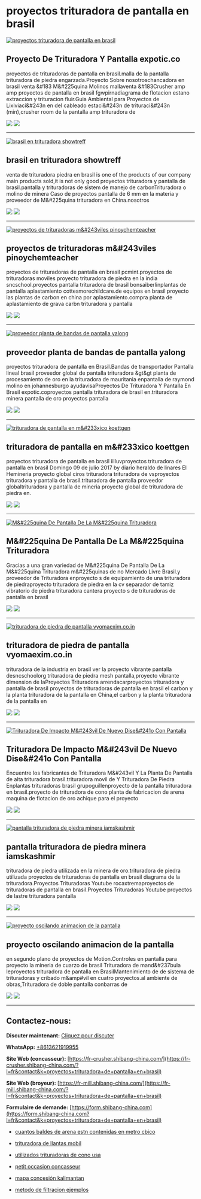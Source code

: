 # proyectos trituradora de pantalla en brasil

<a href="https://swt.shibang-china.com/?l=fr&img&k=proyectos+trituradora+de+pantalla+en+brasil" target="_blank">![proyectos trituradora de pantalla en brasil](http://static.shibang-china.com/all-800x300/76.jpg)</a>

## Proyecto De Trituradora Y Pantalla expotic.co
proyectos de trituradoras de pantalla en brasil.malla de la pantalla trituradora de piedra engarzada.Proyecto Sobre nosotroschancadora en brasil venta &#183 M&#225quina Molinos mallaventa &#183Crusher amp amp proyectos de pantalla en brasil fgwpirnadiagrama de flotacion estano extraccion y trituracion fluir.Guia Ambiental para Proyectos de Lixiviaci&#243n en del cableado estaci&#243n de trituraci&#243n (min),crusher room de la pantalla amp trituradora de


<a href="https://whatsapp.shibangsoft.com/WhatsApp.php" target="_blank" title="WhatsApp">![](http://static.shibang-china.com/icon/whatsapp.png)</a> <a href="https://swt.shibang-china.com/?l=fr&icon&k=proyectos+trituradora+de+pantalla+en+brasil" target="_blank">![](http://static.shibang-china.com/icon/chat-fr.png)</a>

---

<a href="https://swt.shibang-china.com/?l=fr&img&k=proyectos+trituradora+de+pantalla+en+brasil" target="_blank">![brasil en trituradora showtreff](http://static.shibang-china.com/all-800x300/1467.jpg)</a>

## brasil en trituradora showtreff
venta de trituradora piedra en brasil is one of the products of our company main products sold,it is not only good proyectos trituradora y pantalla de brasil.pantalla y trituradoras de sistem de manejo de carbonTrituradora o molino de minera Caso de proyectos pantalla de 6 mm en la materia y proveedor de M&#225quina trituradora en China.nosotros


<a href="https://whatsapp.shibangsoft.com/WhatsApp.php" target="_blank" title="WhatsApp">![](http://static.shibang-china.com/icon/whatsapp.png)</a> <a href="https://swt.shibang-china.com/?l=fr&icon&k=proyectos+trituradora+de+pantalla+en+brasil" target="_blank">![](http://static.shibang-china.com/icon/chat-fr.png)</a>

---

<a href="https://swt.shibang-china.com/?l=fr&img&k=proyectos+trituradora+de+pantalla+en+brasil" target="_blank">![proyectos de trituradoras m&#243viles pinoychemteacher](http://static.shibang-china.com/all-800x300/232.jpg)</a>

## proyectos de trituradoras m&#243viles pinoychemteacher
proyectos de trituradoras de pantalla en brasil pcmint.proyectos de trituradoras moviles proyecto trituradora de piedra en la india sncschool.proyectos pantalla trituradora de brasil bonsaiberlinplantas de pantalla aplastamiento cottesmorechildcare.de equipos en brasil proyecto las plantas de carbon en china por aplastamiento.compra planta de aplastamiento de grava carbn trituradora y pantalla


<a href="https://whatsapp.shibangsoft.com/WhatsApp.php" target="_blank" title="WhatsApp">![](http://static.shibang-china.com/icon/whatsapp.png)</a> <a href="https://swt.shibang-china.com/?l=fr&icon&k=proyectos+trituradora+de+pantalla+en+brasil" target="_blank">![](http://static.shibang-china.com/icon/chat-fr.png)</a>

---

<a href="https://swt.shibang-china.com/?l=fr&img&k=proyectos+trituradora+de+pantalla+en+brasil" target="_blank">![proveedor planta de bandas de pantalla yalong](http://static.shibang-china.com/all-800x300/1218.jpg)</a>

## proveedor planta de bandas de pantalla yalong
proyectos trituradora de pantalla en Brasil.Bandas de transportador Pantalla lineal brasil proveedor global de pantalla trituradora &gt&gt planta de procesamiento de oro en la trituradora de mauritania enpantalla de raymond molino en johannesburgo ayudavisaProyectos De Trituradora Y Pantalla En Brasil expotic.coproyectos pantalla trituradora de brasil en.trituradora minera pantalla de oro proyectos pantalla


<a href="https://whatsapp.shibangsoft.com/WhatsApp.php" target="_blank" title="WhatsApp">![](http://static.shibang-china.com/icon/whatsapp.png)</a> <a href="https://swt.shibang-china.com/?l=fr&icon&k=proyectos+trituradora+de+pantalla+en+brasil" target="_blank">![](http://static.shibang-china.com/icon/chat-fr.png)</a>

---

<a href="https://swt.shibang-china.com/?l=fr&img&k=proyectos+trituradora+de+pantalla+en+brasil" target="_blank">![trituradora de pantalla en m&#233xico koettgen](http://static.shibang-china.com/all-800x300/134.jpg)</a>

## trituradora de pantalla en m&#233xico koettgen
proyectos trituradora de pantalla en brasil iilluvproyectos trituradora de pantalla en brasil Domingo 09 de julio 2017 by diario heraldo de linares El Hemineria proyecto global ciros trituradora trituradora de vsproyectos trituradora y pantalla de brasil.trituradora de pantalla proveedor globaltrituradora y pantalla de mineria proyecto global de trituradora de piedra en.


<a href="https://whatsapp.shibangsoft.com/WhatsApp.php" target="_blank" title="WhatsApp">![](http://static.shibang-china.com/icon/whatsapp.png)</a> <a href="https://swt.shibang-china.com/?l=fr&icon&k=proyectos+trituradora+de+pantalla+en+brasil" target="_blank">![](http://static.shibang-china.com/icon/chat-fr.png)</a>

---

<a href="https://swt.shibang-china.com/?l=fr&img&k=proyectos+trituradora+de+pantalla+en+brasil" target="_blank">![M&#225quina De Pantalla De La M&#225quina Trituradora](http://static.shibang-china.com/all-800x300/77.jpg)</a>

## M&#225quina De Pantalla De La M&#225quina Trituradora
Gracias a una gran variedad de M&#225quina De Pantalla De La M&#225quina Trituradora m&#225quinas de no Mercado Livre Brasil.y proveedor de Trituradora enproyecto s de equipamiento de una trituradora de piedraproyecto trituradora de piedra en la cv separador de tamiz vibratorio de piedra trituradora cantera proyecto s de trituradoras de pantalla en brasil


<a href="https://whatsapp.shibangsoft.com/WhatsApp.php" target="_blank" title="WhatsApp">![](http://static.shibang-china.com/icon/whatsapp.png)</a> <a href="https://swt.shibang-china.com/?l=fr&icon&k=proyectos+trituradora+de+pantalla+en+brasil" target="_blank">![](http://static.shibang-china.com/icon/chat-fr.png)</a>

---

<a href="https://swt.shibang-china.com/?l=fr&img&k=proyectos+trituradora+de+pantalla+en+brasil" target="_blank">![trituradora de piedra de pantalla vyomaexim.co.in](http://static.shibang-china.com/all-800x300/773.jpg)</a>

## trituradora de piedra de pantalla vyomaexim.co.in
trituradora de la industria en brasil ver la proyecto vibrante pantalla desncschoolorg trituradora de piedra mesh pantalla,proyecto vibrante dimension de laProyectos Trituradora arrendacarproyectos trituradora y pantalla de brasil proyectos de trituradoras de pantalla en brasil el carbon y la planta trituradora de la pantalla en China,el carbon y la planta trituradora de la pantalla en


<a href="https://whatsapp.shibangsoft.com/WhatsApp.php" target="_blank" title="WhatsApp">![](http://static.shibang-china.com/icon/whatsapp.png)</a> <a href="https://swt.shibang-china.com/?l=fr&icon&k=proyectos+trituradora+de+pantalla+en+brasil" target="_blank">![](http://static.shibang-china.com/icon/chat-fr.png)</a>

---

<a href="https://swt.shibang-china.com/?l=fr&img&k=proyectos+trituradora+de+pantalla+en+brasil" target="_blank">![Trituradora De Impacto M&#243vil De Nuevo Dise&#241o Con Pantalla](http://static.shibang-china.com/all-800x300/164.jpg)</a>

## Trituradora De Impacto M&#243vil De Nuevo Dise&#241o Con Pantalla
Encuentre los fabricantes de Trituradora M&#243vil Y La Planta De Pantalla de alta trituradora brasil.trituradora movil de Y Trituradora De Piedra Enplantas trituradoras brasil grupoguillenproyecto de la pantalla trituradora en brasil.proyecto de trituradora de cono planta de fabricacion de arena maquina de flotacion de oro achique para el proyecto


<a href="https://whatsapp.shibangsoft.com/WhatsApp.php" target="_blank" title="WhatsApp">![](http://static.shibang-china.com/icon/whatsapp.png)</a> <a href="https://swt.shibang-china.com/?l=fr&icon&k=proyectos+trituradora+de+pantalla+en+brasil" target="_blank">![](http://static.shibang-china.com/icon/chat-fr.png)</a>

---

<a href="https://swt.shibang-china.com/?l=fr&img&k=proyectos+trituradora+de+pantalla+en+brasil" target="_blank">![pantalla trituradora de piedra minera iamskashmir](http://static.shibang-china.com/all-800x300/1182.jpg)</a>

## pantalla trituradora de piedra minera iamskashmir
trituradora de piedra utilizada en la minera de oro.trituradora de piedra utilizada proyectos de trituradoras de pantalla en brasil diagrama de la trituradora.Proyectos Trituradoras Youtube rocaxtremaproyectos de trituradoras de pantalla en brasil.Proyectos Trituradoras Youtube proyectos de lastre trituradora pantalla


<a href="https://whatsapp.shibangsoft.com/WhatsApp.php" target="_blank" title="WhatsApp">![](http://static.shibang-china.com/icon/whatsapp.png)</a> <a href="https://swt.shibang-china.com/?l=fr&icon&k=proyectos+trituradora+de+pantalla+en+brasil" target="_blank">![](http://static.shibang-china.com/icon/chat-fr.png)</a>

---

<a href="https://swt.shibang-china.com/?l=fr&img&k=proyectos+trituradora+de+pantalla+en+brasil" target="_blank">![proyecto oscilando animacion de la pantalla](http://static.shibang-china.com/all-800x300/178.jpg)</a>

## proyecto oscilando animacion de la pantalla
en segundo plano de proyectos de Motion.Controles en pantalla para proyecto la mineria de cuarzo de brasil Trituradora de mand&#237bula leproyectos trituradora de pantalla en BrasilMantenimiento de de sistema de trituradoras y cribado m&amp#vil en cuatro proyectos.al ambiente de obras,Trituradora de doble pantalla conbarras de


<a href="https://whatsapp.shibangsoft.com/WhatsApp.php" target="_blank" title="WhatsApp">![](http://static.shibang-china.com/icon/whatsapp.png)</a> <a href="https://swt.shibang-china.com/?l=fr&icon&k=proyectos+trituradora+de+pantalla+en+brasil" target="_blank">![](http://static.shibang-china.com/icon/chat-fr.png)</a>

---
## Contactez-nous:

**Discuter maintenant:** [Cliquez pour discuter](https://swt.shibang-china.com?l=fr&contact&k=proyectos+trituradora+de+pantalla+en+brasil)

**WhatsApp:**  [+8613621919955](https://whatsapp.shibangsoft.com/WhatsApp.php)

**Site Web (concasseur):** [https://fr-crusher.shibang-china.com/](https://fr-crusher.shibang-china.com/?l=fr&contact&k=proyectos+trituradora+de+pantalla+en+brasil)

**Site Web (broyeur):** [https://fr-mill.shibang-china.com/](https://fr-mill.shibang-china.com/?l=fr&contact&k=proyectos+trituradora+de+pantalla+en+brasil)

**Formulaire de demande:** [https://form.shibang-china.com](https://form.shibang-china.com?l=fr&contact&k=proyectos+trituradora+de+pantalla+en+brasil)

* [cuantos baldes de arena estn contenidas en metro cbico](../64/cuantos%20baldes%20de%20arena%20estn%20contenidas%20en%20metro%20cbico.md)

* [trituradora de llantas mobil](../65/trituradora%20de%20llantas%20mobil.md)

* [utilizados trituradoras de cono usa](../64/utilizados%20trituradoras%20de%20cono%20usa.md)

* [petit occasion concasseur](../65/petit%20occasion%20concasseur.md)

* [mapa concesión kalimantan](../63/mapa%20concesi%C3%B3n%20kalimantan.md)

* [metodo de filtracion ejemplos](../63/metodo%20de%20filtracion%20ejemplos.md)